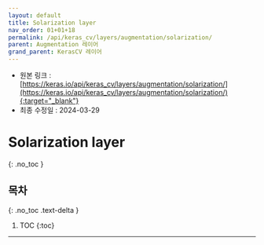 ```yaml
---
layout: default
title: Solarization layer
nav_order: 01+01+18
permalink: /api/keras_cv/layers/augmentation/solarization/
parent: Augmentation 레이어
grand_parent: KerasCV 레이어
---
```


* 원본 링크 : [https://keras.io/api/keras_cv/layers/augmentation/solarization/](https://keras.io/api/keras_cv/layers/augmentation/solarization/){:target="_blank"}
* 최종 수정일 : 2024-03-29

# Solarization layer
{: .no_toc }

## 목차
{: .no_toc .text-delta }

1. TOC
{:toc}

---
